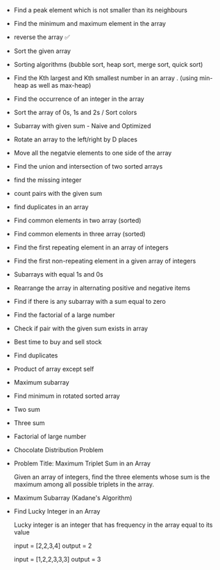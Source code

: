 
- Find a peak element which is not smaller than its neighbours 

- Find the minimum and maximum element in the array 

- reverse the array     ✅ 

- Sort the given array 

- Sorting algorithms (bubble sort, heap sort, merge sort, quick sort)

- Find the Kth largest and Kth smallest number in an array . (using min-heap as well as max-heap) 

- Find the occurrence of an integer in the array 

- Sort the array of 0s, 1s and 2s / Sort colors     

- Subarray with given sum - Naive and Optimized  

- Rotate an array to the left/right by D places

- Move all the negatvie elements to one side of the array 

- Find the union and intersection of two sorted arrays 

- find the missing integer  

- count pairs with the given sum 

- find duplicates in an array   

- Find common elements in two array (sorted) 

- Find common elements in three array (sorted)

- Find the first repeating element in an array of integers 

- Find the first non-repeating element in a given array of integers 

- Subarrays with equal 1s and 0s 

- Rearrange the array in alternating positive and negative items 

- Find if there is any subarray with a sum equal to zero 

- Find the factorial of a large number 

- Check if pair with the given sum exists in array 

- Best time to buy and sell stock 

- Find duplicates 

- Product of array except self 

- Maximum subarray

- Find minimum in rotated sorted array 

- Two sum 

- Three sum 

- Factorial of large number 

- Chocolate Distribution Problem 

- Problem Title: Maximum Triplet Sum in an Array 

    Given an array of integers, find the three elements whose sum is the maximum among all possible triplets in the array.


- Maximum Subarray (Kadane's Algorithm)     

- Find Lucky Integer in an Array            

    Lucky integer is an integer that has frequency in the array equal to its value 

    input = [2,2,3,4]
    output = 2 

    input = [1,2,2,3,3,3] 
    output = 3
